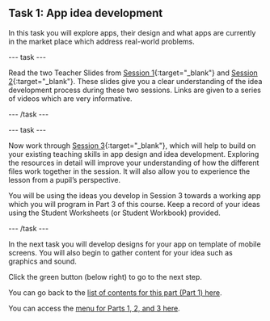 ## Task 1: App idea development

In this task you will explore apps, their design and what apps are currently in the market place which address real-world problems.

--- task ---

Read the two Teacher Slides from [Session 1](https://ncce.io/pVQwRm){:target="_blank"} and [Session 2](https://ncce.io/p3WCIt){:target="_blank"}. These slides give you a clear understanding of the idea development process during these two sessions. Links are given to a series of videos which are very informative.

--- /task ---

--- task ---

Now work through [Session 3](https://ncce.io/jQMOvR){:target="_blank"}, which will help to build on your existing teaching skills in app design and idea development. Exploring the resources in detail will improve your understanding of how the different files work together in the session. It will also allow you to experience the lesson from a pupil’s perspective.

You will be using the ideas you develop in Session 3 towards a working app which you will program in Part 3 of this course. Keep a record of your ideas using the Student Worksheets  (or Student Workbook) provided.

--- /task ---

In the next task you will develop designs for your app on template of mobile screens. You will also begin to gather content for your idea such as graphics and  sound.

Click the green button (below right) to go to the next step.

You can go back to the [list of contents for this part (Part 1) here](https://projects.raspberrypi.org/en/projects/Year8-RelevanceTraining-Part3-GBICi4).

You can access the [menu for Parts 1, 2, and 3 here](https://projects.raspberrypi.org/en/pathways/year8-relevancetraining-gbici4).
